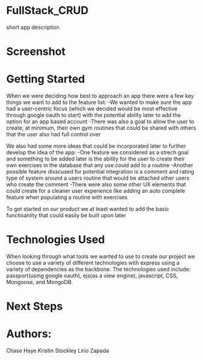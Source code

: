 # FullStack_CRUD
short app description

# Screenshot

# Getting Started

When we were deciding how best to approach an app there were a few key things we want to add to the feature list:
-We wanted to make sure the app had a user-centric focus (which we decided would be most effective through google oauth to start) with the potential ability later to add the option for an app based account
-There was also a goal to allow the user to create, at minimum, their own gym routines that could be shared with others that the user also had full control over

We also had some more ideas that could be incorporated later to further develop the idea of the app:
-One feature we considered as a strech goal and something to be added later is the ability for the user to create their own exercises in the database that any use could add to a routine
-Another possible feature disscused for potential integration is a comment and rating type of system around a users routine that would be attached other users who create the comment
-There were also some other UX elements that could create for a cleaner user experience like adding an auto complete feature when populating a routine with exercises

To get started on our product we at least wanted to add the basic functioanlity that could easily be built upon later

# Technologies Used
When looking through what tools we wanted to use to create our project we choose to use a variety of different technologies with express using a variety of dependencies as the backbone. The technologies used include: passport(using google oauth), ejs(as a view engine), javascript, CSS, Mongoose, and MongoDB.


# Next Steps

# Authors:
 Chase Haye
 Kristin Stockley
 Lirio Zapada